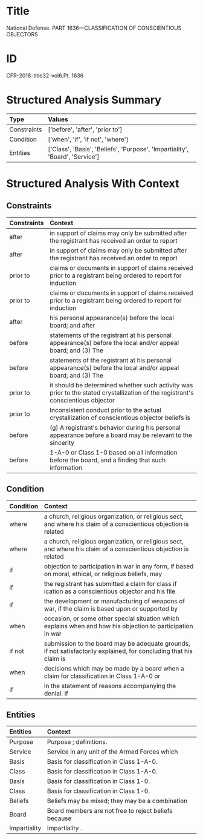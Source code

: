 # Title

 National Defense. PART 1636—CLASSIFICATION OF CONSCIENTIOUS OBJECTORS


# ID

 CFR-2018-title32-vol6.Pt. 1636


# Structured Analysis Summary

| Type        | Values                                                                       |
|:------------|:-----------------------------------------------------------------------------|
| Constraints | ['before', 'after', 'prior to']                                              |
| Condition   | ['when', 'if', 'if not', 'where']                                            |
| Entities    | ['Class', 'Basis', 'Beliefs', 'Purpose', 'Impartiality', 'Board', 'Service'] |


# Structured Analysis With Context

 


## Constraints

| Constraints   | Context                                                                                                                          |
|:--------------|:---------------------------------------------------------------------------------------------------------------------------------|
| after         | in support of claims may only be submitted after the registrant has received an order to report                                  |
| after         | in support of claims may only be submitted after the registrant has received an order to report                                  |
| prior to      | claims or documents in support of claims received prior to a registrant being ordered to report for induction                    |
| prior to      | claims or documents in support of claims received prior to a registrant being ordered to report for induction                    |
| after         | his personal appearance(s) before the local board; and after                                                                     |
| before        | statements of the registrant at his personal appearance(s) before the local and/or appeal board; and (3) The                     |
| before        | statements of the registrant at his personal appearance(s) before the local and/or appeal board; and (3) The                     |
| prior to      | it should be determined whether such activity was prior to the stated crystallization of the registrant's conscientious objector |
| prior to      | Inconsistent conduct  prior to the actual crystallization of conscientious objector beliefs is                                   |
| before        | (g) A registrant's behavior during his personal appearance  before a board may be relevant to the sincerity                      |
| before        | 1-A-0 or Class 1-0 based on all information before the board, and a finding that such information                                |


## Condition

| Condition   | Context                                                                                                            |
|:------------|:-------------------------------------------------------------------------------------------------------------------|
| where       | a church, religious organization, or religious sect, and where his claim of a conscientious objection is related   |
| where       | a church, religious organization, or religious sect, and where his claim of a conscientious objection is related   |
| if          | objection to participation in war in any form, if based on moral, ethical, or religious beliefs, may               |
| if          | the registrant has submitted a claim for class if ication as a conscientious objector and his file                 |
| if          | the development or manufacturing of weapons of war, if the claim is based upon or supported by                     |
| when        | occasion, or some other special situation which explains when and how his objection to participation in war        |
| if not      | submission to the board may be adequate grounds, if not satisfactorily explained, for concluding that his claim is |
| when        | decisions which may be made by a board when a claim for classification in Class 1-A-0 or                           |
| if          | in the statement of reasons accompanying the denial. if                                                            |


## Entities

| Entities     | Context                                              |
|:-------------|:-----------------------------------------------------|
| Purpose      | Purpose ; definitions.                               |
| Service      | Service in any unit of the Armed Forces which        |
| Basis        | Basis  for classification in Class 1-A-0.            |
| Class        | Basis for classification in  Class  1-A-0.           |
| Basis        | Basis  for classification in Class 1-0.              |
| Class        | Basis for classification in  Class  1-0.             |
| Beliefs      | Beliefs may be mixed; they may be a combination      |
| Board        | Board members are not free to reject beliefs because |
| Impartiality | Impartiality .                                       |


